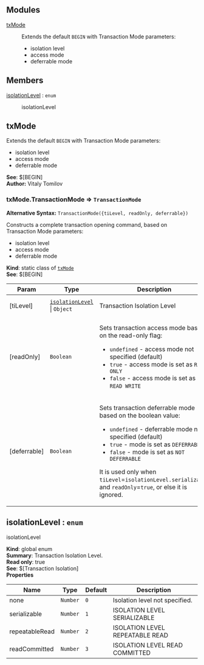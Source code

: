 ## Modules

<dl>
<dt><a href="#module_txMode">txMode</a></dt>
<dd><p>Extends the default <code>BEGIN</code> with Transaction Mode parameters:</p>
<ul>
<li>isolation level</li>
<li>access mode</li>
<li>deferrable mode</li>
</ul>
</dd>
</dl>

## Members

<dl>
<dt><a href="#isolationLevel">isolationLevel</a> : <code>enum</code></dt>
<dd><p>isolationLevel</p>
</dd>
</dl>

<a name="module_txMode"></a>
## txMode
Extends the default `BEGIN` with Transaction Mode parameters: - isolation level - access mode - deferrable mode

**See**: $[BEGIN]  
**Author:** Vitaly Tomilov  
<a name="module_txMode.TransactionMode"></a>
### txMode.TransactionMode ⇒ <code>TransactionMode</code>
**Alternative Syntax:** `TransactionMode({tiLevel, readOnly, deferrable})`Constructs a complete transaction opening command,based on Transaction Mode parameters: - isolation level - access mode - deferrable mode

**Kind**: static class of <code>[txMode](#module_txMode)</code>  
**See**: $[BEGIN]  
<table>
  <thead>
    <tr>
      <th>Param</th><th>Type</th><th>Description</th>
    </tr>
  </thead>
  <tbody>
<tr>
    <td>[tiLevel]</td><td><code><a href="#isolationLevel">isolationLevel</a></code> | <code>Object</code></td><td><p>Transaction Isolation Level</p>
</td>
    </tr><tr>
    <td>[readOnly]</td><td><code>Boolean</code></td><td><p>Sets transaction access mode based on the read-only flag:</p>
<ul>
<li><code>undefined</code> - access mode not specified (default)</li>
<li><code>true</code> - access mode is set as <code>READ ONLY</code></li>
<li><code>false</code> - access mode is set as <code>READ WRITE</code></li>
</ul>
</td>
    </tr><tr>
    <td>[deferrable]</td><td><code>Boolean</code></td><td><p>Sets transaction deferrable mode based on the boolean value:</p>
<ul>
<li><code>undefined</code> - deferrable mode not specified (default)</li>
<li><code>true</code> - mode is set as <code>DEFERRABLE</code></li>
<li><code>false</code> - mode is set as <code>NOT DEFERRABLE</code></li>
</ul>
<p>It is used only when <code>tiLevel</code>=<code>isolationLevel.serializable</code>
and <code>readOnly</code>=<code>true</code>, or else it is ignored.</p>
</td>
    </tr>  </tbody>
</table>

<a name="isolationLevel"></a>
## isolationLevel : <code>enum</code>
isolationLevel

**Kind**: global enum  
**Summary**: Transaction Isolation Level.  
**Read only**: true  
**See**: $[Transaction Isolation]  
**Properties**

<table>
  <thead>
    <tr>
      <th>Name</th><th>Type</th><th>Default</th><th>Description</th>
    </tr>
  </thead>
  <tbody>
<tr>
    <td>none</td><td><code>Number</code></td><td><code>0</code></td><td>Isolation level not specified.</td>
    </tr><tr>
    <td>serializable</td><td><code>Number</code></td><td><code>1</code></td><td>ISOLATION LEVEL SERIALIZABLE</td>
    </tr><tr>
    <td>repeatableRead</td><td><code>Number</code></td><td><code>2</code></td><td>ISOLATION LEVEL REPEATABLE READ</td>
    </tr><tr>
    <td>readCommitted</td><td><code>Number</code></td><td><code>3</code></td><td>ISOLATION LEVEL READ COMMITTED</td>
    </tr>  </tbody>
</table>

